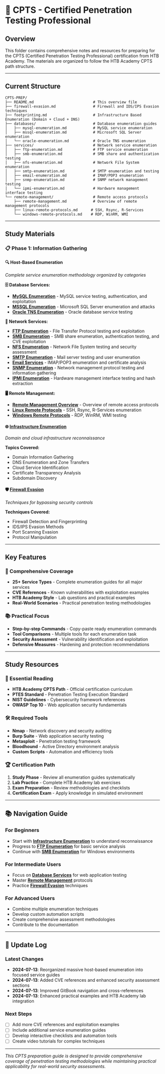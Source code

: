 # 🎯 CPTS - Certified Penetration Testing Professional

## **Overview**

This folder contains comprehensive notes and resources for preparing for the CPTS (Certified Penetration Testing Professional) certification from HTB Academy. The materials are organized to follow the HTB Academy CPTS path structure.

---

## **Current Structure**

```
CPTS-PREP/
├── README.md                           # This overview file
├── firewall-evasion.md                 # Firewall and IDS/IPS Evasion techniques
├── footprinting.md                     # Infrastructure Based Enumeration (Domain + Cloud + DNS)
├── databases/                          # Database enumeration guides
│   ├── mysql-enumeration.md            # MySQL service enumeration
│   ├── mssql-enumeration.md            # Microsoft SQL Server enumeration
│   └── oracle-enumeration.md           # Oracle TNS enumeration
├── services/                           # Network service enumeration
│   ├── ftp-enumeration.md              # FTP service enumeration
│   ├── smb-enumeration.md              # SMB share and authentication testing
│   ├── nfs-enumeration.md              # Network File System enumeration
│   ├── smtp-enumeration.md             # SMTP enumeration and testing
│   ├── email-enumeration.md            # IMAP/POP3 enumeration
│   ├── snmp-enumeration.md             # SNMP network management testing
│   └── ipmi-enumeration.md             # Hardware management interface testing
└── remote-management/                  # Remote access protocols
    ├── remote-management.md            # Overview of remote management protocols
    ├── linux-remote-protocols.md      # SSH, Rsync, R-Services
    └── windows-remote-protocols.md    # RDP, WinRM, WMI
```

---

## **Study Materials**

### **📋 Phase 1: Information Gathering**

#### **🔍 Host-Based Enumeration**
*Complete service enumeration methodology organized by categories*

**🗄️ Database Services:**
- **[MySQL Enumeration](CPTS-PREP/databases/mysql-enumeration.md)** - MySQL service testing, authentication, and exploitation
- **[MSSQL Enumeration](CPTS-PREP/databases/mssql-enumeration.md)** - Microsoft SQL Server enumeration and attacks
- **[Oracle TNS Enumeration](CPTS-PREP/databases/oracle-enumeration.md)** - Oracle database service testing

**📁 Network Services:**
- **[FTP Enumeration](CPTS-PREP/services/ftp-enumeration.md)** - File Transfer Protocol testing and exploitation
- **[SMB Enumeration](CPTS-PREP/services/smb-enumeration.md)** - SMB share enumeration, authentication testing, and CVE exploitation
- **[NFS Enumeration](CPTS-PREP/services/nfs-enumeration.md)** - Network File System testing and security assessment
- **[SMTP Enumeration](CPTS-PREP/services/smtp-enumeration.md)** - Mail server testing and user enumeration
- **[Email Services](CPTS-PREP/services/email-enumeration.md)** - IMAP/POP3 enumeration and certificate analysis
- **[SNMP Enumeration](CPTS-PREP/services/snmp-enumeration.md)** - Network management protocol testing and information gathering
- **[IPMI Enumeration](CPTS-PREP/services/ipmi-enumeration.md)** - Hardware management interface testing and hash extraction

**🖥️ Remote Management:**
- **[Remote Management Overview](CPTS-PREP/remote-management/remote-management.md)** - Overview of remote access protocols
- **[Linux Remote Protocols](CPTS-PREP/remote-management/linux-remote-protocols.md)** - SSH, Rsync, R-Services enumeration
- **[Windows Remote Protocols](CPTS-PREP/remote-management/windows-remote-protocols.md)** - RDP, WinRM, WMI testing

#### **🌐 [Infrastructure Enumeration](CPTS-PREP/footprinting.md)**
*Domain and cloud infrastructure reconnaissance*

**Topics Covered:**
- Domain Information Gathering
- DNS Enumeration and Zone Transfers
- Cloud Service Identification
- Certificate Transparency Analysis
- Subdomain Discovery

#### **🛡️ [Firewall Evasion](CPTS-PREP/firewall-evasion.md)**
*Techniques for bypassing security controls*

**Techniques Covered:**
- Firewall Detection and Fingerprinting
- IDS/IPS Evasion Methods
- Port Scanning Evasion
- Protocol Manipulation

---

## **Key Features**

### **🎯 Comprehensive Coverage**
- **25+ Service Types** - Complete enumeration guides for all major services
- **CVE References** - Known vulnerabilities with exploitation examples
- **HTB Academy Style** - Lab questions and practical examples
- **Real-World Scenarios** - Practical penetration testing methodologies

### **📚 Practical Focus**
- **Step-by-step Commands** - Copy-paste ready enumeration commands
- **Tool Comparisons** - Multiple tools for each enumeration task
- **Security Assessment** - Vulnerability identification and exploitation
- **Defensive Measures** - Hardening and protection recommendations

---

## **Study Resources**

### **📖 Essential Reading**
- **HTB Academy CPTS Path** - Official certification curriculum
- **PTES Standard** - Penetration Testing Execution Standard
- **NIST Guidelines** - Cybersecurity framework references
- **OWASP Top 10** - Web application security fundamentals

### **🛠️ Required Tools**
- **Nmap** - Network discovery and security auditing
- **Burp Suite** - Web application security testing
- **Metasploit** - Penetration testing framework
- **Bloodhound** - Active Directory environment analysis
- **Custom Scripts** - Automation and efficiency tools

### **🏆 Certification Path**
1. **Study Phase** - Review all enumeration guides systematically
2. **Lab Practice** - Complete HTB Academy lab exercises
3. **Exam Preparation** - Review methodologies and checklists
4. **Certification Exam** - Apply knowledge in simulated environment

---

## **📚 Navigation Guide**

### **For Beginners**
- Start with **[Infrastructure Enumeration](CPTS-PREP/footprinting.md)** to understand reconnaissance
- Progress to **[FTP Enumeration](CPTS-PREP/services/ftp-enumeration.md)** for basic service analysis
- Continue with **[SMB Enumeration](CPTS-PREP/services/smb-enumeration.md)** for Windows environments

### **For Intermediate Users**
- Focus on **[Database Services](CPTS-PREP/databases/mysql-enumeration.md)** for web application testing
- Master **[Remote Management](CPTS-PREP/remote-management/remote-management.md)** protocols
- Practice **[Firewall Evasion](CPTS-PREP/firewall-evasion.md)** techniques

### **For Advanced Users**
- Combine multiple enumeration techniques
- Develop custom automation scripts
- Create comprehensive assessment methodologies
- Contribute to the documentation

---

## **🔄 Update Log**

### **Latest Changes**
- **2024-07-13**: Reorganized massive host-based enumeration into focused service guides
- **2024-07-13**: Added CVE references and enhanced security assessment sections
- **2024-07-13**: Improved GitBook navigation and cross-references
- **2024-07-13**: Enhanced practical examples and HTB Academy lab integration

### **Next Steps**
- [ ] Add more CVE references and exploitation examples
- [ ] Include additional service enumeration guides
- [ ] Develop interactive checklists and automation tools
- [ ] Create video tutorials for complex techniques

---

*This CPTS preparation guide is designed to provide comprehensive coverage of penetration testing methodologies while maintaining practical applicability for real-world security assessments.*
